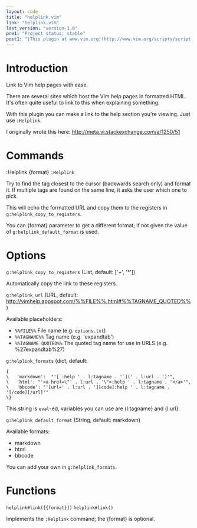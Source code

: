 ```yaml
---
layout: code
title: "helplink.vim"
link: "helplink.vim"
last_version: "version-1.0"
pre1: "Project status: stable"
post1: "[This plugin at www.vim.org](http://www.vim.org/scripts/script.php?script_id=5339)"
---
```



Introduction
============
Link to Vim help pages with ease.

There are several sites which host the Vim help pages in formatted HTML. It's
often quite useful to link to this when explaining something.

With this plugin you can make a link to the help section you're viewing. Just
use `:Helplink`.

I originally wrote this here:
http://meta.vi.stackexchange.com/a/1250/51

Commands
========
:Helplink {format}                                                 `:Helplink`

Try to find the tag closest to the cursor (backwards search only) and
format it. If multiple tags are found on the same line, it asks the
user which one to pick.

This will echo the formatted URL and copy them to the registers in
`g:helplink_copy_to_registers`.

You can {format} parameter to get a different format; if not given the
value of `g:helplink_default_format` is used.

Options
=======
`g:helplink_copy_to_registers`                      (List, default: ['+', '\*'])

Automatically copy the link to these registers.

`g:helplink_url`                                 (URL, default:
http://vimhelp.appspot.com/%%FILE%%.html#%%TAGNAME_QUOTED%%)

Available placeholders:
- `%%FILE%%`            File name (e.g. `options.txt`)
- `%%TAGNAME%%`         Tag name (e.g. 'expandtab')
- `%%TAGNAME_QUOTED%%`  The quoted tag name for use in URLS (e.g. %27expandtab%27)

`g:helplink_formats`                                        (dict, default:

    {
    \	'markdown':  "'[`:help ' . l:tagname . '`](' . l:url . ')'",
    \	'html': "'<a href=\"' . l:url . '\">:help ' . l:tagname . '</a>'",
    \	'bbcode': "'[url=' . l:url . '][code]:help ' . l:tagname . '[/code][/url]'"
    \}

This string is `eval`-ed, variables you can use are {l:tagname} and
{l:url}.

`g:helplink_default_format`                         (String, default: markdown)

Available formats:
- markdown
- html
- bbcode

You can add your own in `g:helplink_formats`.

Functions
=========
`helplink#link([{format}])`                                    `helplink#link()`

Implements the `:Helplink` command; the {format} is optional.
